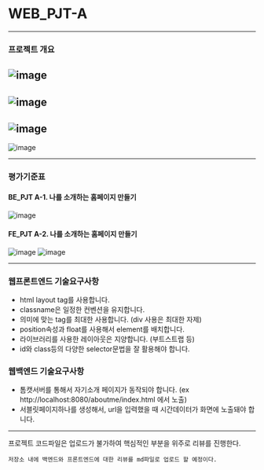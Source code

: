 # WEB_PJT-A
-----------------------------------
### 프로젝트 개요
![image](https://user-images.githubusercontent.com/58721320/105573465-2cf05d80-5da1-11eb-9e7b-456c90e14bec.png)
----------------------------------------------------
![image](https://user-images.githubusercontent.com/58721320/105573062-3d530900-5d9e-11eb-97fd-50575c00cdb4.png)
----------------------------------------------------
![image](https://user-images.githubusercontent.com/58721320/105573067-4a6ff800-5d9e-11eb-9696-8b950cefff28.png)
----------------------------------------------------
![image](https://user-images.githubusercontent.com/58721320/105573072-58257d80-5d9e-11eb-8b94-b0f24b9fd866.png)

----------------------------------------------------

### 평가기준표

#### BE_PJT A-1. 나를 소개하는 홈페이지 만들기

![image](https://user-images.githubusercontent.com/58721320/105573176-0c270880-5d9f-11eb-9fdd-c85adb18e54e.png)

#### FE_PJT A-2. 나를 소개하는 홈페이지 만들기

![image](https://user-images.githubusercontent.com/58721320/105573207-3a0c4d00-5d9f-11eb-9e5c-bb84d72f31cd.png)
![image](https://user-images.githubusercontent.com/58721320/105573211-42fd1e80-5d9f-11eb-8b38-52bc53a07744.png)

------------------------------------

### **웹프론트엔드 기술요구사항**

- html layout tag를 사용합니다.
- classname은 일정한 컨벤션을 유지합니다.
- 의미에 맞는 tag를 최대한 사용합니다. (div 사용은 최대한 자제)
- position속성과 float를 사용해서 element를 배치합니다.
- 라이브러리를 사용한 레이아웃은 지양합니다. (부트스트랩 등)
- id와 class등의 다양한 selector문법을 잘 활용해야 합니다.

 

### **웹백엔드 기술요구사항**

- 톰캣서버를 통해서 자기소개 페이지가 동작되야 합니다. (ex http://localhost:8080/aboutme/index.html 에서 노출)
- 서블릿페이지하나를 생성해서, url을 입력했을 때 시간데이터가 화면에 노출돼야 합니다.


--------------------------------------------------------

프로젝트 코드파일은 업로드가 불가하여 핵심적인 부분을 위주로 리뷰를 진행한다.

` 저장소 내에 백엔드와 프론트엔드에 대한 리뷰를 md파일로 업로드 할 예정이다. `

